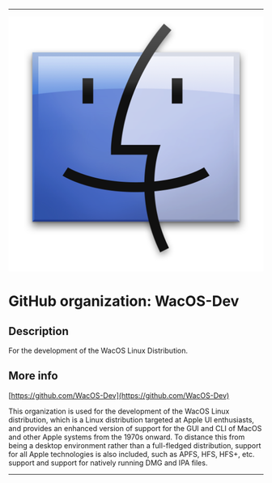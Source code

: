 
***

![MacOSIcon.png failed to load. The file may be missing or corrupt. Check the file path for errors first.](/AdditionalInfo/1/WacOS-Dev/MacOSIcon.png)

# GitHub organization: WacOS-Dev

## Description

For the development of the WacOS Linux Distribution.

## More info

[https://github.com/WacOS-Dev](https://github.com/WacOS-Dev)

This organization is used for the development of the WacOS Linux distribution, which is a Linux distribution targeted at Apple UI enthusiasts, and provides an enhanced version of support for the GUI and CLI of MacOS and other Apple systems from the 1970s onward. To distance this from being a desktop environment rather than a full-fledged distribution, support for all Apple technologies is also included, such as APFS, HFS, HFS+, etc. support and support for natively running DMG and IPA files.

***
